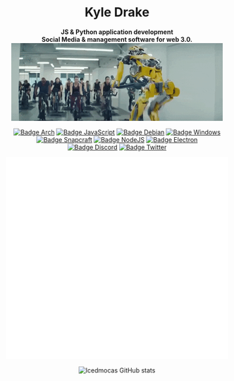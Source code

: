 <div align = center>
  
# Kyle Drake
  
**JS & Python application development** <br>
**Social Media & management software for web 3.0.**
<br>
<img src="https://raw.githubusercontent.com/icedmoca/icedmoca/main/ai.gif" width="480px">
<br>
  
<!-----------------------------------{ Badges display }-------------------------------->
  
[![Badge Arch]][Arch]
[![Badge JavaScript]][JavaScript]
[![Badge Debian]][Releases]
[![Badge Windows]][Releases] <br>
[![Badge Snapcraft]][Snapcraft]
[![Badge NodeJS]][NodeJS]
[![Badge Electron]][Electron] <br>
[![Badge Discord]][Discord]
[![Badge Twitter]][Twitter]
<br>

![Metrics](https://github.com/icedmoca/icedmoca/blob/main/metrics.svg)

[Releases]: https://github.com/icedmoca
[Arch]: https://aur.archlinux.org/packages/
[Chocolatey]: https://community.chocolatey.org/packages/
[Snapcraft]: https://snapcraft.io/
[JavaScript]: https://developer.mozilla.org/fr/docs/Web/JavaScript
[C++]: https://isocpp.org/
[NodeJs]: https://nodejs.org/en/
[Electron]: https://www.electronjs.org/
[Discord]: https://discord.com/
[Twitter]: https://twitter.com

<!-----------------------------------{ Badges images }-------------------------------->

[Badge Arch]: https://img.shields.io/badge/Arch_Linux-1793D1?style=for-the-badge&logo=arch-linux&logoColor=white
[Badge Debian]: https://img.shields.io/badge/Debian-A81D33?style=for-the-badge&logo=debian&logoColor=white
[Badge Fedora]: https://img.shields.io/badge/Fedora-294172?style=for-the-badge&logo=fedora&logoColor=white
[Badge Windows]: https://img.shields.io/badge/Windows-0078D6?style=for-the-badge&logo=windows&logoColor=white
[Badge Snapcraft]: https://img.shields.io/badge/snapcraft-222222?style=for-the-badge&logo=snapcraft&logoColor=#82BEA0
[Badge Winget]: https://img.shields.io/badge/Winget-0078D6?style=for-the-badge&logo=Windows
[Badge JavaScript]: https://img.shields.io/badge/JavaScript-F7DF1E?style=for-the-badge&logo=javascript&logoColor=black
[Badge C++]: https://img.shields.io/badge/C%2B%2B-00599C?style=for-the-badge&logo=c%2B%2B&logoColor=white
[Badge NodeJS]: https://img.shields.io/badge/Node.js-43853D?style=for-the-badge&logo=node-dot-js&logoColor=white
[Badge Electron]: https://img.shields.io/badge/Electron-2B2E3A?style=for-the-badge&logo=electron&logoColor=9FEAF9
[Badge Discord]: https://img.shields.io/badge/Discord-7289DA?style=for-the-badge&logo=discord&logoColor=white
[Badge Twitter]: https://img.shields.io/badge/Twitter-1DA1F2?style=for-the-badge&logo=twitter&logoColor=white

![Icedmocas GitHub stats](https://github-readme-stats.vercel.app/api?username=icedmoca&bg_color=30,e96443,904e95&title_color=fff&text_color=fff)
